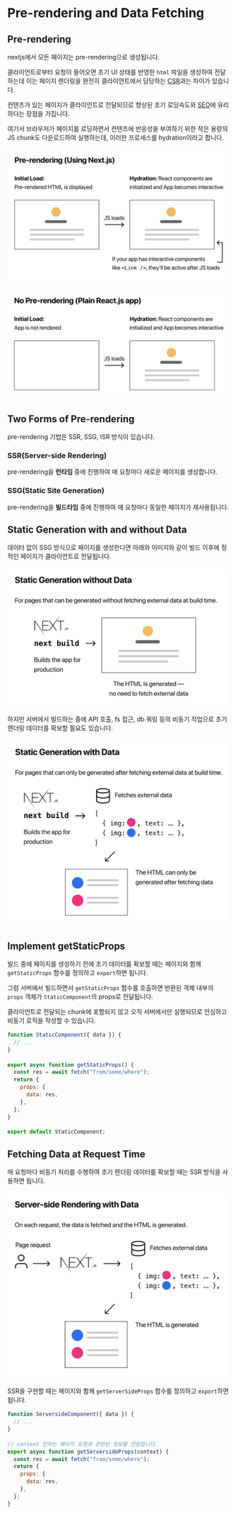 # Pre-rendering and Data Fetching

## Pre-rendering

nextjs에서 모든 페이지는 pre-rendering으로 생성됩니다.

클라이언트로부터 요청이 들어오면 초기 UI 상태를 반영한 `html` 파일을 생성하여 전달하는데 이는 페이지 렌더링을 완전히 클라이언트에서 담당하는 [CSR](../../browser/rendering_strategy/csr.md)과는 차이가 있습니다.

컨텐츠가 있는 페이지가 클라이언트로 전달되므로 향상된 초기 로딩속도와 [SEO](../../frontend/seo.md)에 유리하다는 장점을 가집니다.

여기서 브라우저가 페이지를 로딩하면서 컨텐츠에 반응성을 부여하기 위한 작은 용량의 JS chunk도 다운로드하여 실행하는데, 이러한 프로세스를 hydration이라고 합니다.

![pre-rendering](../images/pre-rendering.png)

![no-pre-rendering](../images/no-pre-rendering.png)

## Two Forms of Pre-rendering

pre-rendering 기법은 SSR, SSG, ISR 방식이 있습니다.

### SSR(Server-side Rendering)

pre-rendering을 **런타임** 중에 진행하여 매 요청마다 새로운 페이지를 생성합니다.

### SSG(Static Site Generation)

pre-rendering을 **빌드타임** 중에 진행하여 매 요청마다 동일한 페이지가 재사용됩니다.

## Static Generation with and without Data

데이터 없이 SSG 방식으로 페이지를 생성한다면 아래와 이미지와 같이 빌드 이후에 정적인 페이지가 클라이언트로 전달됩니다.

![ssg-without-data](../images/ssg-without-data.png)

하지만 서버에서 빌드하는 중에 API 호출, fs 접근, db 쿼링 등의 비동기 작업으로 초기 렌더링 데이터를 확보할 필요도 있습니다.

![ssg-with-data](../images/ssg-with-data.png)

## Implement getStaticProps

빌드 중에 페이지를 생성하기 전에 초기 데이터를 확보할 때는 페이지와 함께 `getStaticProps` 함수를 정의하고 `export`하면 됩니다.

그럼 서버에서 빌드하면서 `getStaticProps` 함수를 호출하면 반환된 객체 내부의 `props` 객체가 `StaticComponent`의 props로 전달됩니다.

클라이언트로 전달되는 chunk에 포함되지 않고 오직 서버에서만 실행되므로 안심하고 비동기 로직을 작성할 수 있습니다.

```js
function StaticComponent({ data }) {
  // ...
}

export async function getStaticProps() {
  const res = await fetch("from/some/where");
  return {
    props: {
      data: res,
    },
  };
}

export default StaticComponent;
```

## Fetching Data at Request Time

매 요청마다 비동기 처리를 수행하여 초기 렌더링 데이터를 확보할 때는 SSR 방식을 사용하면 됩니다.

![ssr-with-data](../images/ssr-with-data.png)

SSR을 구현할 때는 페이지와 함께 `getServerSideProps` 함수를 정의하고 `export`하면 됩니다.

```js
function ServersideComponent({ data }) {
  // ...
}

// context 인자는 페이지 요청과 관련된 정보를 전달합니다.
export async function getServersideProps(context) {
  const res = await fetch("from/some/where");
  return {
    props: {
      data: res,
    },
  };
}
```
